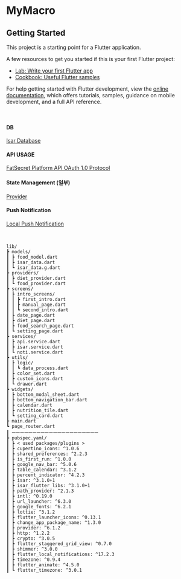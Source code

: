 # MyMacro

## Getting Started

This project is a starting point for a Flutter application.

A few resources to get you started if this is your first Flutter project:

- [Lab: Write your first Flutter app](https://docs.flutter.dev/get-started/codelab)
- [Cookbook: Useful Flutter samples](https://docs.flutter.dev/cookbook)

For help getting started with Flutter development, view the
[online documentation](https://docs.flutter.dev/), which offers tutorials,
samples, guidance on mobile development, and a full API reference.

<br>

#### DB
[Isar Database](https://isar.dev/)


#### API USAGE
[FatSecret Platform API OAuth 1.0 Protocol](https://platform.fatsecret.com/docs/guides)

#### State Management (일부)
[Provider](https://pub.dev/packages/provider)

#### Push Notification
[Local Push Notification](https://pub.dev/packages/flutter_local_notifications)

<br>

```
lib/
┣ models/
┃ ┣ food_model.dart
┃ ┣ isar_data.dart
┃ ┗ isar_data.g.dart
┣ providers/
┃ ┣ diet_provider.dart
┃ ┗ food_provider.dart
┣ screens/
┃ ┣ intro_screens/
┃ ┃ ┣ first_intro.dart
┃ ┃ ┣ manual_page.dart
┃ ┃ ┗ second_intro.dart
┃ ┣ date_page.dart
┃ ┣ diet_page.dart
┃ ┣ food_search_page.dart
┃ ┗ setting_page.dart
┣ services/
┃ ┣ api.service.dart
┃ ┣ isar.service.dart
┃ ┗ noti.service.dart
┣ utils/
┃ ┣ logic/
┃ ┃ ┗ data_process.dart
┃ ┣ color_set.dart
┃ ┣ custom_icons.dart
┃ ┗ drawer.dart
┣ widgets/
┃ ┣ bottom_modal_sheet.dart
┃ ┣ bottom_navigation_bar.dart
┃ ┣ calendar.dart
┃ ┣ nutrition_tile.dart
┃ ┗ setting_card.dart
┣ main.dart
┗ page_router.dart
┃ ㅡㅡㅡㅡㅡㅡㅡㅡㅡㅡㅡㅡㅡㅡㅡㅡㅡㅡㅡㅡㅡ
┣ pubspec.yaml/
┃ ┣ < used packages/plugins >
┃ ┣ cupertino_icons: ^1.0.6
┃ ┣ shared_preferences: ^2.2.3
┃ ┣ is_first_run: ^1.0.0
┃ ┣ google_nav_bar: ^5.0.6
┃ ┣ table_calendar: ^3.1.2
┃ ┣ percent_indicator: ^4.2.3
┃ ┣ isar: ^3.1.0+1
┃ ┣ isar_flutter_libs: ^3.1.0+1
┃ ┣ path_provider: ^2.1.3
┃ ┣ intl: ^0.19.0
┃ ┣ url_launcher: ^6.3.0
┃ ┣ google_fonts: ^6.2.1
┃ ┣ lottie: ^3.1.2
┃ ┣ flutter_launcher_icons: ^0.13.1
┃ ┣ change_app_package_name: ^1.3.0
┃ ┣ provider: ^6.1.2
┃ ┣ http: ^1.2.2
┃ ┣ crypto: ^3.0.5
┃ ┣ flutter_staggered_grid_view: ^0.7.0
┃ ┣ shimmer: ^3.0.0
┃ ┣ flutter_local_notifications: ^17.2.3
┃ ┣ timezone: ^0.9.4
┃ ┣ flutter_animate: ^4.5.0
┃ ┗ flutter_timezone: ^3.0.1
```
